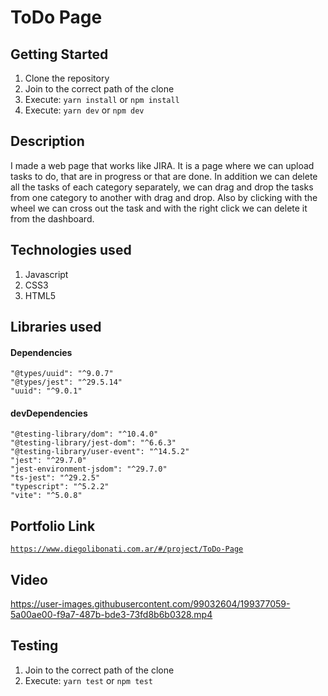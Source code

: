 # ToDo Page

## Getting Started

1. Clone the repository
2. Join to the correct path of the clone
3. Execute: `yarn install` or `npm install`
4. Execute: `yarn dev` or `npm dev`

## Description

I made a web page that works like JIRA. It is a page where we can upload tasks to do, that are in progress or that are done. In addition we can delete all the tasks of each category separately, we can drag and drop the tasks from one category to another with drag and drop. Also by clicking with the wheel we can cross out the task and with the right click we can delete it from the dashboard.

## Technologies used

1. Javascript
2. CSS3
3. HTML5

## Libraries used

#### Dependencies

```
"@types/uuid": "^9.0.7"
"@types/jest": "^29.5.14"
"uuid": "^9.0.1"
```

#### devDependencies

```
"@testing-library/dom": "^10.4.0"
"@testing-library/jest-dom": "^6.6.3"
"@testing-library/user-event": "^14.5.2"
"jest": "^29.7.0"
"jest-environment-jsdom": "^29.7.0"
"ts-jest": "^29.2.5"
"typescript": "^5.2.2"
"vite": "^5.0.8"
```

## Portfolio Link

[`https://www.diegolibonati.com.ar/#/project/ToDo-Page`](https://www.diegolibonati.com.ar/#/project/ToDo-Page)

## Video

https://user-images.githubusercontent.com/99032604/199377059-5a00ae00-f9a7-487b-bde3-73fd8b6b0328.mp4

## Testing

1. Join to the correct path of the clone
2. Execute: `yarn test` or `npm test`